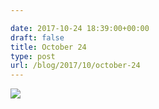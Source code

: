 ```yaml
---

date: 2017-10-24 18:39:00+00:00
draft: false
title: October 24
type: post
url: /blog/2017/10/october-24
---
```




  
![](/images/2017-10-24-201710october-24/IMG_2486.jpg)

  


